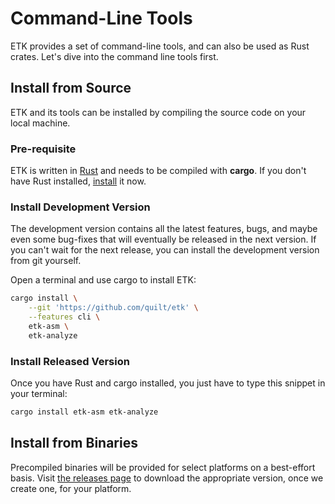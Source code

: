 # Command-Line Tools

ETK provides a set of command-line tools, and can also be used as Rust crates. Let's dive into the command line tools first.

## Install from Source

ETK and its tools can be installed by compiling the source code on your local machine.

### Pre-requisite

ETK is written in [Rust][rust] and needs to be compiled with **cargo**. If you don't have Rust installed, [install] it now.

[rust]: https://www.rust-lang.org/
[install]: https://www.rust-lang.org/tools/install

### Install Development Version

The development version contains all the latest features, bugs, and maybe even some bug-fixes that will eventually be released in the next version. If you can't wait for the next release, you can install the development version from git yourself.

Open a terminal and use cargo to install ETK:

```bash
cargo install \
    --git 'https://github.com/quilt/etk' \
    --features cli \
    etk-asm \
    etk-analyze
```

### Install Released Version

Once you have Rust and cargo installed, you just have to type this snippet in your terminal:

```bash
cargo install etk-asm etk-analyze
```

## Install from Binaries

Precompiled binaries will be provided for select platforms on a best-effort basis. Visit [the releases page][releases] to download the appropriate version, once we create one, for your platform.

[releases]: https://github.com/quilt/etk/releases
